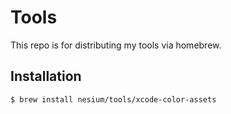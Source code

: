 # Tools

This repo is for distributing my tools via homebrew.

## Installation

```
$ brew install nesium/tools/xcode-color-assets
```
